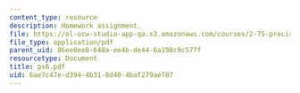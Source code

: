 ```yaml
---
content_type: resource
description: Homework assignment.
file: https://ol-ocw-studio-app-qa.s3.amazonaws.com/courses/2-75-precision-machine-design-fall-2001/6ae7c47ed3944b318d404baf279ae787_ps6.pdf
file_type: application/pdf
parent_uid: 86ee0ee8-648a-ee4b-de44-6a198c9c577f
resourcetype: Document
title: ps6.pdf
uid: 6ae7c47e-d394-4b31-8d40-4baf279ae787
---
```

